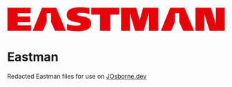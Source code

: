 ![Eastman](https://github.com/JordonOsborne/Eastman/blob/main/EastmanLogo.png)
# Eastman
Redacted Eastman files for use on [JOsborne.dev](https://www.JOsborne.dev/MyWork)
